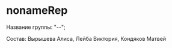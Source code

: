 # nonameRep

Название группы: "--";

Состав:
  Вырышева Алиса,
  Лейба Виктория,
  Кондяков Матвей
 